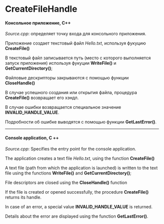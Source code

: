 # CreateFileHandle
#### Консольное приложение, C++

*Source.cpp*: определяет точку входа для консольного приложения.

Приложение создает текстовый файл *Hello.txt*, используя фукуцию **CreateFile()**

В текстовый файл записывается путь (место с которого выполняется запуск приложения) используя фукуции **WriteFile()** и **GetCurrentDirectory()**;

Файловые дескрипторы закрываются с помощью функции **CloseHandle()**

В случае успешного создания или открытия файла, процедура **CreateFile()** возвращает его хэндл.

В случае ошибки возвращается специальное значение **INVALID_HANDLE_VALUE**.

Подробности об ошибке выводятся с помощью функции **GetLastError()**.

-----------------------------------------------------------------------------------------------------
#### Console application, C ++

*Source.cpp*: Specifies the entry point for the console application.

The application creates a text file *Hello.txt*, using the function **CreateFile()**

A text file (path from which the application is launched) is written to the text file using the functions **WriteFile()** and **GetCurrentDirectory()**;

File descriptors are closed using the **CloseHandle()** function

If the file is created or opened successfully, the procedure **CreateFile()** returns its handle.

In case of an error, a special value **INVALID_HANDLE_VALUE** is returned.

Details about the error are displayed using the function **GetLastError()**.
